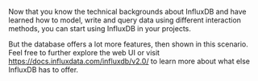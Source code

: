 Now that you know the technical backgrounds about InfluxDB and have learned how to model, write and query data using different interaction methods, you can start using InfluxDB in your projects.
 
But the database offers a lot more features, then shown in this scenario. Feel free to further explore the web UI or visit https://docs.influxdata.com/influxdb/v2.0/ to learn more about what else InfluxDB has to offer.
